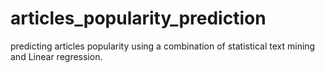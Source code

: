 # articles_popularity_prediction
predicting articles popularity using a combination of statistical text mining and Linear regression.
